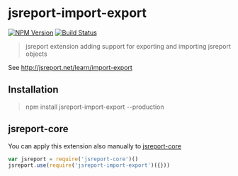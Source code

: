 # jsreport-import-export

[![NPM Version](http://img.shields.io/npm/v/jsreport-import-export.svg?style=flat-square)](https://npmjs.com/package/jsreport-import-export)
[![Build Status](https://travis-ci.org/jsreport/jsreport-import-export.png?branch=master)](https://travis-ci.org/jsreport/jsreport-import-export)

> jsreport extension adding support for exporting and importing jsreport objects

See http://jsreport.net/learn/import-export

## Installation
> npm install jsreport-import-export --production

## jsreport-core
You can apply this extension also manually to [jsreport-core](https://github.com/jsreport/jsreport-core)

```js
var jsreport = require('jsreport-core')()
jsreport.use(require('jsreport-import-export')({}))
```
